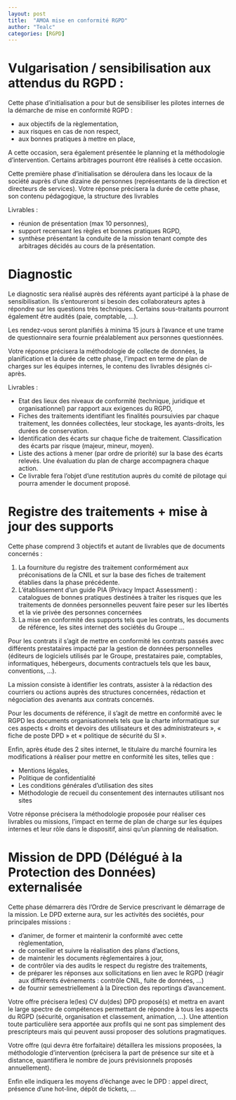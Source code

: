```yaml
---
layout: post
title:  "AMOA mise en conformité RGPD"
author: "Tealc"
categories: [RGPD]
---
```


# Vulgarisation / sensibilisation aux attendus du RGPD :

Cette phase d’initialisation a pour but de sensibiliser les pilotes internes de la démarche de mise en conformité RGPD :
- aux objectifs de la règlementation,
- aux risques en cas de non respect,
- aux bonnes pratiques à mettre en place,

A cette occasion, sera également présentée le planning et la méthodologie d’intervention. Certains arbitrages pourront être réalisés à cette occasion.

Cette première phase d’initialisation se déroulera dans les locaux de la société auprès d’une dizaine de personnes (représentants de la direction et directeurs de services).
Votre réponse précisera la durée de cette phase, son contenu pédagogique, la structure des livrables

Livrables :
- réunion de présentation (max 10 personnes),
- support recensant les règles et bonnes pratiques RGPD,
- synthèse présentant la conduite de la mission tenant compte des arbitrages décidés au cours de la présentation.

# Diagnostic
Le diagnostic sera réalisé auprès des référents ayant participé à la phase de sensibilisation. Ils s’entoureront si besoin des collaborateurs aptes à répondre sur les questions très techniques. Certains sous-traitants pourront également être audités (paie, comptable, ...).

Les rendez-vous seront planifiés à minima 15 jours à l’avance et une trame de questionnaire sera fournie préalablement aux personnes questionnées.

Votre réponse précisera la méthodologie de collecte de données, la planification et la durée de cette phase, l’impact en terme de plan de charges sur les équipes internes, le contenu des livrables désignés ci-après.

Livrables :
- Etat des lieux des niveaux de conformité (technique, juridique et organisationnel) par rapport aux exigences du RGPD,
- Fiches des traitements identifiant les finalités poursuivies par chaque traitement, les données collectées, leur stockage, les ayants-droits, les durées de conservation.
- Identification des écarts sur chaque fiche de traitement. Classification des écarts par risque (majeur, mineur, moyen).
- Liste des actions à mener (par ordre de priorité) sur la base des écarts relevés. Une évaluation du plan de charge accompagnera chaque action.
- Ce livrable fera l’objet d’une restitution auprès du comité de pilotage qui pourra amender le document proposé.

# Registre des traitements + mise à jour des supports
Cette phase comprend 3 objectifs et autant de livrables que de documents concernés :
1. La fourniture du registre des traitement conformément aux préconisations de la CNIL et sur la base des fiches de traitement établies dans la phase précédente.
2. L’établissement d’un guide PIA (Privacy Impact Assessment) : catalogues de bonnes pratiques destinées à traiter les risques que les traitements de données personnelles peuvent faire peser sur les libertés et la vie privée des personnes concernées
3. La mise en conformité des supports tels que les contrats, les documents de référence, les sites internet des sociétés du Groupe ...

Pour les contrats il s’agit de mettre en conformité les contrats passés avec différents prestataires impacté par la gestion de données personnelles (éditeurs de logiciels utilisés par le Groupe, prestataires paie, comptables, informatiques, hébergeurs, documents contractuels tels que les baux, conventions, ...).

La mission consiste à identifier les contrats, assister à la rédaction des courriers ou actions auprès des structures concernées, rédaction et négociation des avenants aux contrats concernés.

Pour les documents de référence, il s’agit de mettre en conformité avec le RGPD les documents organisationnels tels que la charte informatique sur ces aspects « droits et devoirs des utilisateurs et des administrateurs », « fiche de poste DPD » et « politique de sécurité du SI ».

Enfin, après étude des 2 sites internet, le titulaire du marché fournira les modifications à réaliser pour mettre en conformité les sites, telles que :
- Mentions légales,
- Politique de confidentialité
- Les conditions générales d’utilisation des sites
- Méthodologie de recueil du consentement des internautes utilisant nos sites

Votre réponse précisera la méthodologie proposée pour réaliser ces livrables ou missions, l’impact en terme de plan de charge sur les équipes internes et leur rôle dans le dispositif, ainsi qu’un planning de réalisation.

# Mission de DPD (Délégué à la Protection des Données) externalisée
Cette phase démarrera dès l’Ordre de Service prescrivant le démarrage de la mission. Le DPD externe aura, sur les activités des sociétés, pour principales missions :
- d’animer, de former et maintenir la conformité avec cette règlementation,
- de conseiller et suivre la réalisation des plans d’actions,
- de maintenir les documents règlementaires à jour,
- de contrôler via des audits le respect du registre des traitements,
- de préparer les réponses aux sollicitations en lien avec le RGPD (réagir aux différents événements : contrôle CNIL, fuite de données, ...)
- de fournir semestriellement à la Direction des reportings d’avancement.

Votre offre précisera le(les) CV du(des) DPD proposé(s) et mettra en avant le large spectre de compétences permettant de répondre à tous les aspects du RGPD (sécurité, organisation et classement, animation, ...). Une attention toute particulière sera apportée aux profils qui ne sont pas simplement des prescripteurs mais qui peuvent aussi proposer des solutions pragmatiques.

Votre offre (qui devra être forfaitaire) détaillera les missions proposées, la méthodologie d’intervention (précisera la part de présence sur site et à distance, quantifiera le nombre de jours prévisionnels proposés annuellement).

Enfin elle indiquera les moyens d’échange avec le DPD : appel direct, présence d’une hot-line, dépôt de tickets, ...
